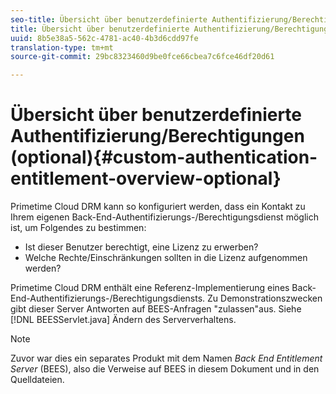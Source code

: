 ```yaml
---
seo-title: Übersicht über benutzerdefinierte Authentifizierung/Berechtigungen (optional)
title: Übersicht über benutzerdefinierte Authentifizierung/Berechtigungen (optional)
uuid: 8b5e38a5-562c-4781-ac40-4b3d6cdd97fe
translation-type: tm+mt
source-git-commit: 29bc8323460d9be0fce66cbea7c6fce46df20d61

---
```



# Übersicht über benutzerdefinierte Authentifizierung/Berechtigungen (optional){#custom-authentication-entitlement-overview-optional}

Primetime Cloud DRM kann so konfiguriert werden, dass ein Kontakt zu Ihrem eigenen Back-End-Authentifizierungs-/Berechtigungsdienst möglich ist, um Folgendes zu bestimmen:

* Ist dieser Benutzer berechtigt, eine Lizenz zu erwerben?
* Welche Rechte/Einschränkungen sollten in die Lizenz aufgenommen werden?

Primetime Cloud DRM enthält eine Referenz-Implementierung eines Back-End-Authentifizierungs-/Berechtigungsdiensts. Zu Demonstrationszwecken gibt dieser Server Antworten auf BEES-Anfragen &quot;zulassen&quot;aus. Siehe [!DNL BEESServlet.java] Ändern des Serververhaltens.

>[!NOTE]
>
>Zuvor war dies ein separates Produkt mit dem Namen *Back End Entitlement Server* (BEES), also die Verweise auf BEES in diesem Dokument und in den Quelldateien.

